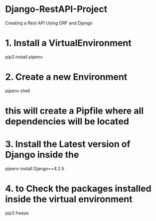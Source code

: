 # Django-RestAPI-Project
Creating a Rest API Using DRF and Django

# 1. Install a VirtualEnvironment 
pip3 install pipenv

# 2. Create a new Environment 
pipenv shell

# this will create a Pipfile where all dependencies will be located

# 3. Install the Latest version of Django inside the 
pipenv install Django==4.2.5

# 4. to Check the packages installed inside the virtual environment 
pip3 freeze 